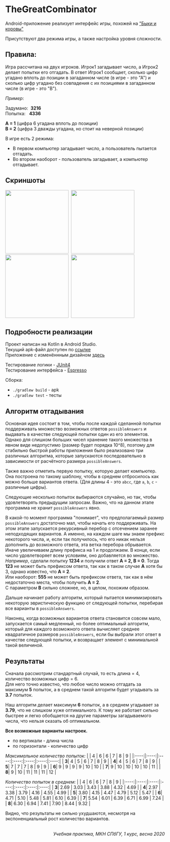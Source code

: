 # TheGreatCombinator

Android-приложение реализует интерфейс игры, похожей на ["Быки и коровы"](https://ru.wikipedia.org/wiki/Быки_и_коровы)

Присутствуют два режима игры, а также настройка уровня сложности.


## Правила:

Игра рассчитана на двух игроков. Игрок1 загадывает число, а Игрок2 делает попытки его отгадать. В ответ Игрок1 сообщает, сколько цифр угадано вплоть до позиции в загаданном числе (в игре - это "А") и сколько цифр угадано без совпадения с их позициями в загаданном числе (в игре - это "В").

_Пример_:

Задумано:&nbsp; **3216** <br>
Попытка:&nbsp;&nbsp; **4336**

**А = 1** (цифра 6 угадана вплоть до позиции) <br>
**В = 2** (цифра 3 дважды угадана, но стоит на неверной позиции)

В игре есть 2 режима:
- В первом компьютер загадывает число, а пользователь пытается отгадать.<br>
- Во втором наоборот - пользователь загадывает, а компьютер отгадывает.


## Скриншоты
<p>
  <img src="https://i.ibb.co/vVgNXML/mm.jpg" width="200"/>&nbsp;
  <img src="https://i.ibb.co/2WCRH6F/r46.jpg" width="200"/>&nbsp;
  <img src="https://i.ibb.co/NndSh2b/r69.jpg" width="200"/>&nbsp;
  <img src="https://i.ibb.co/4ZVm82W/s46.jpg" width="200"/>
</p>


## Подробности реализации

Проект написан на Kotlin в Android Studio.<br>
Текущий apk-файл доступен по [ссылке](https://yadi.sk/d/mWK13bo3tZqPOQ)<br>
Приложение с изменённным дизайном [здесь](https://yadi.sk/d/531A5CGybksVgA)

Тестирование логики - [JUnit4](https://junit.org/junit4/)<br>
Тестирование интерфейса - [Espresso](https://developer.android.com/training/testing/espresso?hl=ru)

Сборка: 
- `./gradlew build` - apk
- `./gradlew test` - тесты


## Алгоритм отгадывания

Основная идея состоит в том, чтобы после каждой сделанной попытки поддерживать множество возможных ответов `possibleAnswers` и выдавать в качестве следующей попытки один из его элементов.<br>
Однако для слишком больших чисел хранение такого множества в явном виде недопустимо (размер будет порядка 10^8), поэтому для стабильно быстрой работы приложения было реализовано три различных алгоритма, которые запускаются последовательно в зависимости от расчётного размера `possibleAnswers`.

Также важно отметить первую попытку, которую делает компьютер. Она построена по такому шаблону, чтобы в среднем отбросилось как можно больше вариантов ответа. (Для длины 4 - это `abcc`, где `a`, `b`, `c` - различные цифры).

Следующие несколько попыток выбираются случайно, но так, чтобы удовлетворять предыдущим запросам. Важно, что на данном этапе программа не хранит `possibleAnswers` явно.

В какой-то момент программа "понимает", что предполагаемый размер `possibleAnswers` достаточно мал, чтобы начать его поддерживать. На этом этапе запускается рекурсивный перебор с отсечением заранее неподходящих вариантов. А именно, на каждом шаге мы знаем префикс некоторого числа, и, если так получилось, что его никак нельзя дополнить до возможного ответа, эта ветка перебора обрывается. Иначе увеличиваем длину префикса на 1 и продолжаем. В конце, если число удовлетворяет всем условиям, оно добавляется во множество.<br>
_Например_, сделали попытку **1234** и получили ответ **A = 2, B = 0**. Тогда **123** не может быть префиксом ответа, так как в таком случае **A** хотя бы 3, однако известно, что **A = 2**.<br>
Или наоборот: **555** не может быть префиксом ответа, так как в нём недостаточно места, чтобы получить **A = 2**.<br>
С параметром **B** сильно сложнее, но, в целом, похожим образом.

Дальше начинает работу алгоритм, который пытается минимизировать некоторую эвристическую функцию от следующей попытки, перебирая все варианты в `possibleAnswers`.

Наконец, когда возможных вариантов ответа становится совсем мало, запускается самый медленный, но более оптимальный алгоритм, который для каждого возможного ответа вычисляет среднее квадратичное размеров `possibleAnswers`, если бы выбрали этот ответ в качестве следующей попытки, и возвращает элемент с минимальной такой величиной.


## Результаты

Сначала рассмотрим стандартный случай, то есть длина = 4, количество возможных цифр = 6.<br>
Для него точно известно, что любое число можно отгадать за максимум **5** попыток, а в среднем такой алгоритм будет угадывать за **3.7** попыток.

Наш алгоритм делает максимум **6** попыток, а в среднем угадывает за **3.79**, что не слишком хуже оптимального. К тому же работает сильно быстрее и легко обобщается на другие параметры загадываемого числа, что нельзя сказать об оптимальном.


**Все возможные варианты настроек.**

- по вертикали - длина числа
- по горизонтали - количество цифр

_Максимальное количество попыток:_
|      |   4  |   6  |   6  |   7  |   8  |   9  |
|:----:|:----:|:----:|:----:|:----:|:----:|:----:|
| **3**|   4  |   5  |   6  |   7  |   8  |   9  |
| **4**|   4  |   5  |   6  |   7  |   8  |   9  |
| **5**|   7  |   7  |   7  |   8  |   9  |   9  |
| **6**|   9  |   9  |   9  |   9  |  10  |  10  |
| **7**|   9  |  10  |  10  |  10  |  10  |  11  |
| **8**|   9  |  10  |  11  |  11  |  11  |  12  |

_Количество попыток в среднем:_
|      |   4  |   6  |   6  |   7  |   8  |   9  |
|:----:|:----:|:----:|:----:|:----:|:----:|:----:|
| **3**| 2.69 | 3.03 | 3.43 | 3.88 | 4.32 | 4.69 |
| **4**| 2.97 | 3.38 | 3.79 | 4.16 | 4.55 | 4.99 |
| **5**| 3.80 | 4.15 | 4.47 | 4.79 | 5.12 | 5.47 |
| **6**| 4.71 | 5.10 | 5.48 | 5.81 | 6.10 | 6.39 |
| **7**| 5.54 | 6.01 | 6.39 | 6.71 | 6.99 | 7.24 |
| **8**| 6.30 | 6.94 | 7.41 | 7.90 | 8.44 | 9.32 |

Видно, что результаты не сильно ухудшаются, несмотря на экспоненциальный рост количество вариантов.
<br><br>
<p align="right"> <i>Учебная практика, МКН СПбГУ, 1 курс, весна 2020</i> </p>
